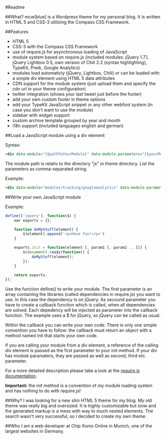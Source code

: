 #Readme

##What?
mcw[blue] is a Wordpress theme for my personal blog. It is written in HTML 5 and CSS-3 utilizing the Compass CSS Framework.

##Features
- HTML 5
- CSS-3 with the Compass CSS Framework
- use of require.js for asynchronous loading of JavaScript
- module system based on require.js (included modules: jQuery 1.7.1, jQuery Lightbox 0.5, own version of Chili 2.2 (syntax highlighting), TypeKit, Piwik, Google Analytics)
- modules load automaticly (jQuery, Lightbox, Chili) or can be loaded with a simple div element using HTML 5 data attributes
- CDN support for the module system (just upload them and specify the cdn url in your theme configuration)
- twitter integration (shows your last tweet just before the footer)
- add your own custom footer in theme options
- add your TypeKit JavaScript snippet or any other webfont system (in case you don't want to use the module)
- sidebar with widget support
- custom archive template grouped by year and month
- i18n support (included languages english and german)

##Load a JavaScript module using a div element

Syntax:

```html
<div data-module="{$pathToYourModule}" data-module-parameters="{$yourModuleParametersCommaSeparated"></div>
```

The module path is relativ to the directory "js" in theme directory. List the parameters as comma-separated string.

Example:

```html    
<div data-module="modules/tracking/googleanalytics" data-module-parameters="UA-XXXXXXX-X"></div>
```

##Write your own JavaScript module

Example:

```javascript
define(['jquery'], function($) {
	var exports = {};

	function doMyStuff(element) {
		$(element).append('<p>Have fun!</p>')
	}

	exports.init = function(element [, param1 [, param2 ...]]) {
		$(document).ready(function() {
			doMyStuff(element);
		});
	}

	return exports;
});
```

Use the function define() to write your module. The first parameter is an array containing the libraries (called dependencies in require.js) you want to use. In this case the dependency is on jQuery. As secound parameter you have to create a callback function which is called, when all dependencies are solved. Each depedency will be injected as parameter into the callback function. The example uses a $ for jQuery, so jQuery can be called as usual.

Within the callback you can write your own code. There is only one simple convention you have to follow: the callback must return an object with a method named init that starts your own code.

If you are calling your module from a div element, a reference of the calling div element is passed as the first parameter to your init method. If your div has module paramaters, they are passed as well as second, third etc. parameter.

For a more detailed description please take a look at the [require.js documentation].

__Important:__ the init method is a convention of my module loading system and has nothing to do with require.js!


##Why?
I was looking for a new slim HTML 5 theme for my blog. My old theme was really big and oversized. It is highly customizable but slow and the generated markup is a mess with way to much nested elements. The search wasn't very successful, so I decided to create my own theme.

##Who
I am a web developer at Chip Xonio Online in Munich, one of the largest websites in Germany.

[require.js documentation]: http://requirejs.org/docs/api.html#defdep
